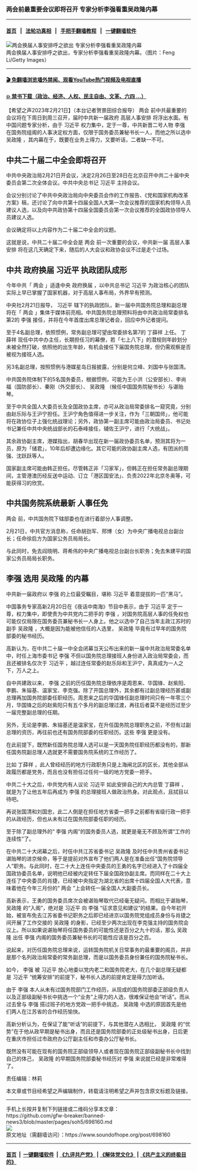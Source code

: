 ### 两会前最重要会议即将召开  专家分析李强看重吴政隆内幕
------------------------

#### [首页](https://github.com/gfw-breaker/banned-news3/blob/master/README.md) &nbsp;&nbsp;|&nbsp;&nbsp; [法轮功真相](https://github.com/begood0513/basic/blob/master/README.md)  &nbsp;&nbsp;|&nbsp;&nbsp; [手把手翻墙教程](https://github.com/gfw-breaker/guides/wiki)  &nbsp;&nbsp;|&nbsp;&nbsp; [一键翻墙软件](https://github.com/gfw-breaker/nogfw/blob/master/README.md)  



<div><img alt="两会换届人事安排呼之欲出 专家分析李强看重吴政隆内幕" src="https://img.soundofhope.org/2023-02/gettyimages-117587591-1677010821823.jpg"/>
<br/><figcaption class="caption">
 两会换届人事安排呼之欲出，专家分析李强看重吴政隆内幕。（图片：Feng Li/Getty Images）
</figcaption></div><hr/>

#### [ 🎬  免翻墙浏览墙外禁闻、观看YouTube热门视频及电视直播](https://github.com/gfw-breaker/HelloWorld)

#### [ 💥  禁书下载（政治、经济、人权、民主自由、文革、六四 ...）](https://github.com/gfw-breaker/books/blob/master/README.md)

<div><div class="Content__Wrapper sc-1bvya0-0 elmmKw article_body" data-checkusr="" itemprop="articleBody">
 <div id="post_place_1">
 </div>
 <p class="meta-top">
  <span class="meta">
   【希望之声2023年2月21日】（本台记者贺景田综合报导）
  </span>
  <ok href="/term/34349">
   两会
  </ok>
  前中共最重要的会议将在下周日到周三召开，届时中共新一届政府
  <ok href="/term/797184">
   高层人事安排
  </ok>
  将浮出水面。有中国问题专家分析，由于
  <ok href="/term/1063">
   习近平
  </ok>
  权力集中，定于一尊，中共新晋二号人物
  <ok href="/term/14244">
   李强
  </ok>
  在国务院组阁的人事决定权方面，仅限于国务委员兼秘书长一人，而他之所以选中
  <ok href="/term/1249">
   吴政隆
  </ok>
  ，其内幕在于，既要在业务上得力，又要听话，二者缺一不可。
 </p>
 <h2>
  <strong>
   中共二十届二中全会即将召开
  </strong>
 </h2>
 <p>
  中共中央政治局2月21日开会议，决定2月26日至28日在北京召开中共二十届中央委员会第二次全体会议。中共中央总书记
  <ok href="/term/1063">
   习近平
  </ok>
  主持会议。
 </p>
 <p>
  会议分别讨论了中共中央政治局向中央委员会作的工作报告、《党和国家机构改革方案》稿，还讨论了向中共第十四届全国人大第一次会议推荐的国家机构领导人员建议人选，以及向中共政协第十四届全国委员会第一次会议推荐的全国政协领导人员建议人选。
 </p>
 <p>
  会议确定将以上内容作为二十届二中全会的议题。
 </p>
 <p>
  这就是说，中共二十届二中全会是
  <ok href="/term/34349">
   两会
  </ok>
  前一次重要的会议，中共新一届
  <ok href="/term/797184">
   高层人事安排
  </ok>
  将在这几天确定下来，随后的人大会议和政协会议不过是走个过场。
 </p>
 <h2>
  <strong>
   中共
   <ok href="/term/710408">
    政府换届
   </ok>
   <ok href="/term/1063">
    习近平
   </ok>
   执政团队成形
  </strong>
 </h2>
 <p>
  今年中共「
  <ok href="/term/34349">
   两会
  </ok>
  」适逢中央
  <ok href="/term/710408">
   政府换届
  </ok>
  ，以中共总书记
  <ok href="/term/1063">
   习近平
  </ok>
  为政治核心的团队实际上早已掌握了国家机器，对于高层人事布局，外界早有预测。
 </p>
 <p>
  中央社2月21日报导，
  <ok href="/term/1063">
   习近平
  </ok>
  辖下的执政团队，新一届中共国务院总理和副总理将在「
  <ok href="/term/34349">
   两会
  </ok>
  」集体于媒体前亮相。中共国务院总理预料将由中共政治局常委排名第2的
  <ok href="/term/14244">
   李强
  </ok>
  接任，并将在今年首度出席总理记者会，回应中外记者提问。
 </p>
 <p>
  至于4名副总理，依照惯例，常务副总理可望由常委排名第7的
  <ok href="/term/39601">
   丁薛祥
  </ok>
  上任。
  <ok href="/term/39601">
   丁薛祥
  </ok>
  现任中共中办主任，长期担任习的幕僚，若「七上八下」的潜规则年龄划分未被全然打破，依照他的出生年龄，有机会接任下届国务院总理，但仍需观察是否被视为接班人选。
 </p>
 <p>
  另3名副总理，按照惯例与港媒星岛日报披露，分别是何立峰、刘国中与张国清。
 </p>
 <p>
  中共国务院体制下的5名国务委员，根据惯例，可能为王小洪（公安部长）、李尚福（国防部长）、秦刚（外交部长）、
  <ok href="/term/1249">
   吴政隆
  </ok>
  （候任中国国务院秘书长）与谌贻琴。
 </p>
 <p>
  至于中共全国人大委员长及全国政协主席，亦可从政治局常委排名一窥究竟，分别由赵乐际与王沪宁担任。王沪宁角色值得进一步关注，作为「三朝国师」，他可能将在政协位子上强化统战理论；另外，政协第一副主席可能由政治局委员、书记处书记兼任中共中央统战部长的石泰峰接任，辅佐王沪宁，进行「大统战」。
 </p>
 <p>
  其余政协副主席，港媒指出，胡春华出现在新一届政协委员名单，预测其将为一员，原为「储君」，10年后却遭边缘化。其它可能的政协副主席人选，有团派的周强、沈跃跃等人。
 </p>
 <p>
  国家副主席可能由韩正担任。尽管韩正非「习家军」，但韩正在担任常务副总理期间，主管港澳历经反送中运动、订立「港区国安法」、负责2022年北京冬奥等，可能获得习的欣赏。
 </p>
 <h2>
  <strong>
   中共国务院系统最新
   <ok href="/term/552464">
    人事任免
   </ok>
  </strong>
 </h2>
 <p>
  <ok href="/term/34349">
   两会
  </ok>
  前，中共国务院下辖部委也在进行着部分人事调整。
 </p>
 <p>
  2月21日，中共官方消息称，任命胡劲军、邢博（女）为中央广播电视总台副台长；任命徐启方为国家公务员局局长。
 </p>
 <p>
  与此同时，免去阎晓明、蒋希伟的中央广播电视总台副台长职务；免去朱建平的国家公务员局局长职务。
 </p>
 <h2>
  <strong>
   <ok href="/term/14244">
    李强
   </ok>
   选用
   <ok href="/term/1249">
    吴政隆
   </ok>
   的内幕
  </strong>
 </h2>
 <p>
  中共新一届政府以
  <ok href="/term/14244">
   李强
  </ok>
  的上位最受瞩目，堪称
  <ok href="/term/1063">
   习近平
  </ok>
  着意提拔的一匹“黑马”。
 </p>
 <p>
  中国事务专家高新2月20日在《夜话中南海》节目中表示，由于
  <ok href="/term/1063">
   习近平
  </ok>
  定于一尊，权力集中，即使贵为中共党内二把手的
  <ok href="/term/14244">
   李强
  </ok>
  ，对国务院高层人事的任免权也可能仅仅局限在国务委员兼秘书长一人身上。他之以选中了自己当年主政江苏时的副手
  <ok href="/term/1249">
   吴政隆
  </ok>
  ，大概是因为能被他信任的人选里，
  <ok href="/term/1249">
   吴政隆
  </ok>
  毕竟有过早年的国务院部委的秘书经历。
 </p>
 <p>
  高新认为，在中共二十届一中全会闭幕当天公布出来的新一届中共政治局常委名单中，时任上海市委书记
  <ok href="/term/14244">
   李强
  </ok>
  不但以国务院总理接班人身份进入政治局常委会，而且还被排名仅次于
  <ok href="/term/1063">
   习近平
  </ok>
  ，越过连任常委的赵乐际和王沪宁，真真成为一人之下，万人之上。
 </p>
 <p>
  自中共建政以来，
  <ok href="/term/14244">
   李强
  </ok>
  之前的历任国务院总理依序是周恩来、华国锋、赵紫阳、李鹏、朱镕基、温家宝、李克强。除了开国总理外，其余都有过副总理经历甚或副总理再加国务院部委任职经历。周恩来之后的华国锋任副总理时间只有一年零三个月，华国锋之后的赵紫阳只有五个多月的副总理过渡，再往后者莫不是经历过至少一届完整副总理的任期。
 </p>
 <p>
  另外，无论是李鹏、朱镕基还是温家宝，在升任国务院总理职务之前，不但有过副总理的资历，再往前也还有国务院部委的任职经历。这些
  <ok href="/term/14244">
   李强
  </ok>
  更是没有。
 </p>
 <p>
  在此前提下，既然新任国务院总理人选可以是一天国务院任职经历都没有的，那新任国务院副总理人选就更不需要国务院系统的工作经历了。
 </p>
 <p>
  比如
  <ok href="/term/39601">
   丁薛祥
  </ok>
  ，此人曾经经历的地方行政职务只是上海闸北区的区长，其他全部从政履历都是党务，而且也没有担任过任何一级的地方党委一把手。
 </p>
 <p>
  中共二十大之后，中共党内有人议论
  <ok href="/term/1063">
   习近平
  </ok>
  如此安排自己的大内总管
  <ok href="/term/39601">
   丁薛祥
  </ok>
  ，就是为了让他五年后再成为
  <ok href="/term/14244">
   李强
  </ok>
  的总理接班人做政治热身。对此观点，且拭目以待吧。
 </p>
 <p>
  再说张国清和刘国忠，此二人倒是在担任地方省委一把手之前都有省级行政一把手的从政经历，但也从未有过在国务院部委任职的经历。
 </p>
 <p>
  至于除了副总理外的“
  <ok href="/term/14244">
   李强
  </ok>
  内阁”的国务委员人选，就更是毫无不顾及所谓“工作的连续性”了。
 </p>
 <p>
  在中共二十大闭幕之后，时任中共江苏省委书记
  <ok href="/term/1249">
   吴政隆
  </ok>
  及时任中共贵州省委书记谌贻琴的进京候命，等于是提前对外宣布了他们两人是在准备出任“国务院领导人”职务。与此同时，在二十大上连任中央委员的王勇的名字已经进入了十四届全国政协委员名单，说明他已经被内定转任下届全国政协副主席。而同样在二十大上连任了中央委员的肖捷，已经被中央指定为湖北省的出席十四届全国人大代表，意味着他在今年三月份的“
  <ok href="/term/34349">
   两会
  </ok>
  ”上会转任一届全国人大副委员长。
 </p>
 <p>
  高新表示，王勇的国务委员席次会被谌贻琴取代已经毫无疑问。而相比于谌贻琴，
  <ok href="/term/1249">
   吴政隆
  </ok>
  的“入阁”，绝对是
  <ok href="/term/1063">
   习近平
  </ok>
  向
  <ok href="/term/14244">
   李强
  </ok>
  “征求意见和建议”的结果。自今年初开始，被宣布免去江苏省委书记职务之后即已经进京以国务院党组成员身份与肖捷之间开展了工作交接的
  <ok href="/term/1249">
   吴政隆
  </ok>
  的身影，已经至少两次出现在李克强主持的国务院会议上。所以如果说谌贻琴将任国务委员的可能性还是百分之九十的话，那么
  <ok href="/term/1249">
   吴政隆
  </ok>
  出任
  <ok href="/term/14244">
   李强
  </ok>
  内阁的国务委员兼秘书长的可能性应该是百分之百。
 </p>
 <p>
  说起来，对历任国务院总理来说，运转国务院机关日常事务的最重要的阁员，并非是那个名列政治局常委的常务副总理，而是以国务委员身份兼任的国务院秘书长。
 </p>
 <p>
  如今，
  <ok href="/term/14244">
   李强
  </ok>
  被
  <ok href="/term/1063">
   习近平
  </ok>
  放心地委以党内老二和国务院老大，在几个副总理无疑都是
  <ok href="/term/1063">
   习近平
  </ok>
  “统筹安排”的前提下，秘书长人选的前提肯定是得力加听话。
 </p>
 <p>
  由于
  <ok href="/term/14244">
   李强
  </ok>
  本人从未有过国务院部门工作经历，从现成的国务院部委正部级负责人以及正部级副秘书长中挑选一个“业务”上得力的人选，很难保证他会“听话”。而从过去曾与
  <ok href="/term/14244">
   李强
  </ok>
  搭过班子的地方党政一把手中挑选，
  <ok href="/term/1249">
   吴政隆
  </ok>
  中选的原因首先是他们两人在江苏省的合作经历愉快。
 </p>
 <p>
  高新分析认为，在保证了能“听话”的前提下，与其他潜在人选相比，
  <ok href="/term/1249">
   吴政隆
  </ok>
  的“优势”在于他从政早期是秘书出身，而且还是国务院部委的正处级秘书出身，日后更在重庆市担任过市政府办公厅副主任和市委办公厅秘书长。
 </p>
 <p>
  既然没有可能在现有的国务院正部级领导人或者现在国务院正部级副秘书长中找到自己的体己，
  <ok href="/term/1249">
   吴政隆
  </ok>
  的早期国务院部委秘书经历对
  <ok href="/term/14244">
   李强
  </ok>
  来说就已经是非常难得了。
 </p>
 <p class="meta-btm">
  责任编辑：林莉
 </p>
 <p class="meta-btm">
  本文章或节目经希望之声编辑制作，转载请注明希望之声并包含原文标题及链接。
 </p>
</div>
</div>
<hr/>
手机上长按并复制下列链接或二维码分享本文章：<br/>
https://github.com/gfw-breaker/banned-news3/blob/master/pages/soh5/698160.md <br/>
<a href='https://github.com/gfw-breaker/banned-news3/blob/master/pages/soh5/698160.md'><img src='https://github.com/gfw-breaker/banned-news3/blob/master/pages/soh5/698160.md.png'/></a> <br/>
原文地址（需翻墙访问）：https://www.soundofhope.org/post/698160


------------------------
#### [首页](https://github.com/gfw-breaker/banned-news3/blob/master/README.md) &nbsp;|&nbsp; [一键翻墙软件](https://github.com/gfw-breaker/nogfw/blob/master/README.md) &nbsp;| [《九评共产党》](https://github.com/gfw-breaker/9ping.md/blob/master/README.md#九评之一评共产党是什么) | [《解体党文化》](https://github.com/gfw-breaker/jtdwh.md/blob/master/README.md) | [《共产主义的终极目的》](https://github.com/gfw-breaker/gczydzjmd.md/blob/master/README.md)


<img src='http://gfw-breaker.win/banned-news3/pages/soh5/698160.md' width='0px' height='0px'/>